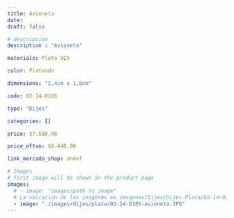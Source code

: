 ```yaml
---
title: Avioneta
date: 
draft: false

# descripcion
description : "Avioneta"

materials: Plata 925

color: Plateado

dimensions: "2,4cm x 1,8cm"

code: 02-14-0185

type: "Dijes"

categories: []

price: $7.580,00

price_eftvo: $6.440,00

link_mercado_shop: undef

# Images
# first image will be shown in the product page
images:
  # - image: "images/path_to_image"
  # La ubicacion de las imagenes es imagenes/Dijes/Dijes.Plata/02-14-0185-avioneta
  - image: "./images/dijes/plata/02-14-0185-avioneta.JPG"
---
```

